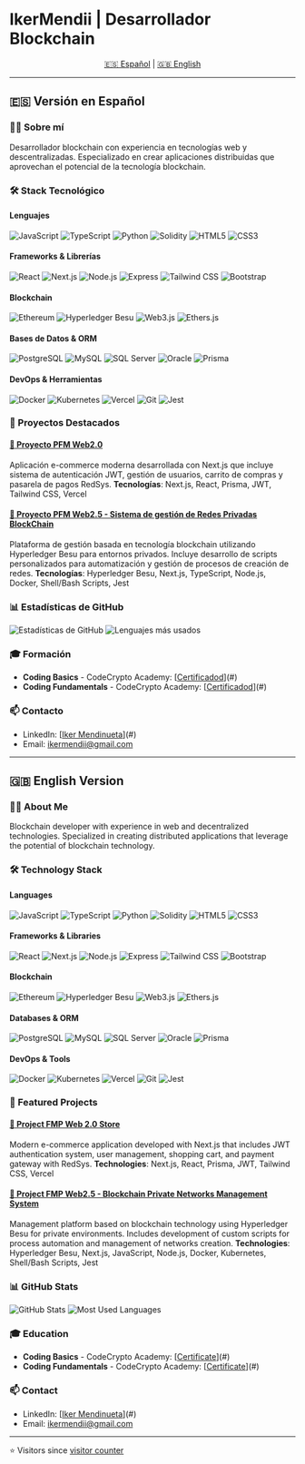 # IkerMendii | Desarrollador Blockchain

<div align="center">
  <p>
    <a href="#spanish-version">🇪🇸 Español</a> |
    <a href="#english-version">🇬🇧 English</a>
  </p>
</div>

---

<a name="spanish-version"></a>
## 🇪🇸 Versión en Español

### 👨‍💻 Sobre mí
Desarrollador blockchain con experiencia en tecnologías web y descentralizadas. Especializado en crear aplicaciones distribuidas que aprovechan el potencial de la tecnología blockchain.

### 🛠️ Stack Tecnológico
#### Lenguajes
![JavaScript](https://img.shields.io/badge/-JavaScript-F7DF1E?style=flat-square&logo=javascript&logoColor=black)
![TypeScript](https://img.shields.io/badge/-TypeScript-3178C6?style=flat-square&logo=typescript&logoColor=white)
![Python](https://img.shields.io/badge/-Python-3776AB?style=flat-square&logo=python&logoColor=white)
![Solidity](https://img.shields.io/badge/-Solidity-363636?style=flat-square&logo=solidity&logoColor=white)
![HTML5](https://img.shields.io/badge/-HTML5-E34F26?style=flat-square&logo=html5&logoColor=white)
![CSS3](https://img.shields.io/badge/-CSS3-1572B6?style=flat-square&logo=css3&logoColor=white)

#### Frameworks & Librerías
![React](https://img.shields.io/badge/-React-61DAFB?style=flat-square&logo=react&logoColor=black)
![Next.js](https://img.shields.io/badge/-Next.js-000000?style=flat-square&logo=next.js&logoColor=white)
![Node.js](https://img.shields.io/badge/-Node.js-339933?style=flat-square&logo=node.js&logoColor=white)
![Express](https://img.shields.io/badge/-Express-000000?style=flat-square&logo=express&logoColor=white)
![Tailwind CSS](https://img.shields.io/badge/-Tailwind_CSS-38B2AC?style=flat-square&logo=tailwind-css&logoColor=white)
![Bootstrap](https://img.shields.io/badge/-Bootstrap-7952B3?style=flat-square&logo=bootstrap&logoColor=white)

#### Blockchain
![Ethereum](https://img.shields.io/badge/-Ethereum-3C3C3D?style=flat-square&logo=ethereum&logoColor=white)
![Hyperledger Besu](https://img.shields.io/badge/-Hyperledger_Besu-2F3134?style=flat-square&logo=hyperledger&logoColor=white)
![Web3.js](https://img.shields.io/badge/-Web3.js-F16822?style=flat-square&logo=web3.js&logoColor=white)
![Ethers.js](https://img.shields.io/badge/-Ethers.js-2535a0?style=flat-square&logo=ethereum&logoColor=white)

#### Bases de Datos & ORM
![PostgreSQL](https://img.shields.io/badge/-PostgreSQL-336791?style=flat-square&logo=postgresql&logoColor=white)
![MySQL](https://img.shields.io/badge/-MySQL-4479A1?style=flat-square&logo=mysql&logoColor=white)
![SQL Server](https://img.shields.io/badge/-SQL_Server-CC2927?style=flat-square&logo=microsoft-sql-server&logoColor=white)
![Oracle](https://img.shields.io/badge/-Oracle-F80000?style=flat-square&logo=oracle&logoColor=white)
![Prisma](https://img.shields.io/badge/-Prisma-2D3748?style=flat-square&logo=prisma&logoColor=white)

#### DevOps & Herramientas
![Docker](https://img.shields.io/badge/-Docker-2496ED?style=flat-square&logo=docker&logoColor=white)
![Kubernetes](https://img.shields.io/badge/-Kubernetes-326CE5?style=flat-square&logo=kubernetes&logoColor=white)
![Vercel](https://img.shields.io/badge/-Vercel-000000?style=flat-square&logo=vercel&logoColor=white)
![Git](https://img.shields.io/badge/-Git-F05032?style=flat-square&logo=git&logoColor=white)
![Jest](https://img.shields.io/badge/-Jest-C21325?style=flat-square&logo=jest&logoColor=white)

### 📁 Proyectos Destacados

#### [🔗 Proyecto PFM Web2.0](#)
Aplicación e-commerce moderna desarrollada con Next.js que incluye sistema de autenticación JWT, gestión de usuarios, carrito de compras y pasarela de pagos RedSys.
**Tecnologías**: Next.js, React, Prisma, JWT, Tailwind CSS, Vercel

#### [🔗 Proyecto PFM Web2.5 - Sistema de gestión de Redes Privadas BlockChain](#)
Plataforma de gestión basada en tecnología blockchain utilizando Hyperledger Besu para entornos privados. Incluye desarrollo de scripts personalizados para automatización y gestión de procesos de creación de redes.
**Tecnologías**: Hyperledger Besu, Next.js, TypeScript, Node.js, Docker, Shell/Bash Scripts, Jest

### 📊 Estadísticas de GitHub
![Estadísticas de GitHub](https://github-readme-stats.vercel.app/api?username=ikermendii&show_icons=true&theme=dark)
![Lenguajes más usados](https://github-readme-stats.vercel.app/api/top-langs/?username=ikermendii&layout=compact&theme=dark)

### 🎓 Formación
- **Coding Basics** - CodeCrypto Academy: [[Certificadod](https://codecrypto.academy/certificates/certificado-coding-basics-2/?course_id=1513&cert-nonce=1db8b55aa4)](#)
- **Coding Fundamentals** - CodeCrypto Academy: [[Certificadod](https://codecrypto.academy/certificates/certificado-coding-fundamentals-2/?course_id=42633&cert-nonce=20939a474b)](#)

### 📫 Contacto
- LinkedIn: [[Iker Mendinueta](https://www.linkedin.com/in/iker-mendinueta-web3/)](#)
- Email: [ikermendii@gmail.com](#)

---

<a name="english-version"></a>
## 🇬🇧 English Version

### 👨‍💻 About Me
Blockchain developer with experience in web and decentralized technologies. Specialized in creating distributed applications that leverage the potential of blockchain technology.

### 🛠️ Technology Stack
#### Languages
![JavaScript](https://img.shields.io/badge/-JavaScript-F7DF1E?style=flat-square&logo=javascript&logoColor=black)
![TypeScript](https://img.shields.io/badge/-TypeScript-3178C6?style=flat-square&logo=typescript&logoColor=white)
![Python](https://img.shields.io/badge/-Python-3776AB?style=flat-square&logo=python&logoColor=white)
![Solidity](https://img.shields.io/badge/-Solidity-363636?style=flat-square&logo=solidity&logoColor=white)
![HTML5](https://img.shields.io/badge/-HTML5-E34F26?style=flat-square&logo=html5&logoColor=white)
![CSS3](https://img.shields.io/badge/-CSS3-1572B6?style=flat-square&logo=css3&logoColor=white)

#### Frameworks & Libraries
![React](https://img.shields.io/badge/-React-61DAFB?style=flat-square&logo=react&logoColor=black)
![Next.js](https://img.shields.io/badge/-Next.js-000000?style=flat-square&logo=next.js&logoColor=white)
![Node.js](https://img.shields.io/badge/-Node.js-339933?style=flat-square&logo=node.js&logoColor=white)
![Express](https://img.shields.io/badge/-Express-000000?style=flat-square&logo=express&logoColor=white)
![Tailwind CSS](https://img.shields.io/badge/-Tailwind_CSS-38B2AC?style=flat-square&logo=tailwind-css&logoColor=white)
![Bootstrap](https://img.shields.io/badge/-Bootstrap-7952B3?style=flat-square&logo=bootstrap&logoColor=white)

#### Blockchain
![Ethereum](https://img.shields.io/badge/-Ethereum-3C3C3D?style=flat-square&logo=ethereum&logoColor=white)
![Hyperledger Besu](https://img.shields.io/badge/-Hyperledger_Besu-2F3134?style=flat-square&logo=hyperledger&logoColor=white)
![Web3.js](https://img.shields.io/badge/-Web3.js-F16822?style=flat-square&logo=web3.js&logoColor=white)
![Ethers.js](https://img.shields.io/badge/-Ethers.js-2535a0?style=flat-square&logo=ethereum&logoColor=white)

#### Databases & ORM
![PostgreSQL](https://img.shields.io/badge/-PostgreSQL-336791?style=flat-square&logo=postgresql&logoColor=white)
![MySQL](https://img.shields.io/badge/-MySQL-4479A1?style=flat-square&logo=mysql&logoColor=white)
![SQL Server](https://img.shields.io/badge/-SQL_Server-CC2927?style=flat-square&logo=microsoft-sql-server&logoColor=white)
![Oracle](https://img.shields.io/badge/-Oracle-F80000?style=flat-square&logo=oracle&logoColor=white)
![Prisma](https://img.shields.io/badge/-Prisma-2D3748?style=flat-square&logo=prisma&logoColor=white)

#### DevOps & Tools
![Docker](https://img.shields.io/badge/-Docker-2496ED?style=flat-square&logo=docker&logoColor=white)
![Kubernetes](https://img.shields.io/badge/-Kubernetes-326CE5?style=flat-square&logo=kubernetes&logoColor=white)
![Vercel](https://img.shields.io/badge/-Vercel-000000?style=flat-square&logo=vercel&logoColor=white)
![Git](https://img.shields.io/badge/-Git-F05032?style=flat-square&logo=git&logoColor=white)
![Jest](https://img.shields.io/badge/-Jest-C21325?style=flat-square&logo=jest&logoColor=white)

### 📁 Featured Projects

#### [🔗 Project FMP Web 2.0 Store](#)
Modern e-commerce application developed with Next.js that includes JWT authentication system, user management, shopping cart, and payment gateway with RedSys.
**Technologies**: Next.js, React, Prisma, JWT, Tailwind CSS, Vercel

#### [🔗 Project FMP Web2.5 - Blockchain Private Networks Management System](#)
Management platform based on blockchain technology using Hyperledger Besu for private environments. Includes development of custom scripts for process automation and management of networks creation.
**Technologies**: Hyperledger Besu, Next.js, JavaScript, Node.js, Docker, Kubernetes, Shell/Bash Scripts, Jest

### 📊 GitHub Stats
![GitHub Stats](https://github-readme-stats.vercel.app/api?username=ikermendii&show_icons=true&theme=dark)
![Most Used Languages](https://github-readme-stats.vercel.app/api/top-langs/?username=ikermendii&layout=compact&theme=dark)

### 🎓 Education
- **Coding Basics** - CodeCrypto Academy: [[Certificate](https://codecrypto.academy/certificates/certificado-coding-basics-2/?course_id=1513&cert-nonce=1db8b55aa4)](#)
- **Coding Fundamentals** - CodeCrypto Academy: [[Certificate](https://codecrypto.academy/certificates/certificado-coding-fundamentals-2/?course_id=42633&cert-nonce=20939a474b)](#)

### 📫 Contact
- LinkedIn: [[Iker Mendinueta](https://www.linkedin.com/in/iker-mendinueta-web3/)](#)
- Email: [ikermendii@gmail.com](#)

---
⭐️ Visitors since [visitor counter](https://profile-counter.glitch.me/ikermendii/count.svg)
